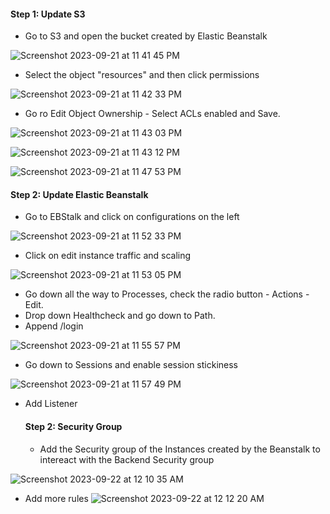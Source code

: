 #### Step 1: Update S3

- Go to S3 and open the bucket created by Elastic Beanstalk

![Screenshot 2023-09-21 at 11 41 45 PM](https://github.com/Sulemoore/DevOps-Projects/assets/101164153/809d8a06-fca0-48a5-8d0e-a6fa52018acc)

- Select the object "resources" and then click permissions

![Screenshot 2023-09-21 at 11 42 33 PM](https://github.com/Sulemoore/DevOps-Projects/assets/101164153/1917c09a-f2b5-420c-91dd-8a7011daf492)

- Go ro Edit Object Ownership - Select ACLs enabled and Save.

![Screenshot 2023-09-21 at 11 43 03 PM](https://github.com/Sulemoore/DevOps-Projects/assets/101164153/63d1e6e7-2984-4684-900a-2a51aa91ece4)

![Screenshot 2023-09-21 at 11 43 12 PM](https://github.com/Sulemoore/DevOps-Projects/assets/101164153/bfe05144-a405-4357-a71c-28289f0d7613)

![Screenshot 2023-09-21 at 11 47 53 PM](https://github.com/Sulemoore/DevOps-Projects/assets/101164153/852def0a-343e-4b51-a7a8-b38cd249f4a6)


#### Step 2: Update Elastic Beanstalk

- Go to EBStalk and click on configurations on the left

 ![Screenshot 2023-09-21 at 11 52 33 PM](https://github.com/Sulemoore/DevOps-Projects/assets/101164153/2633bf19-d3aa-49fa-9678-413629f554fe)

- Click on edit instance traffic and scaling

![Screenshot 2023-09-21 at 11 53 05 PM](https://github.com/Sulemoore/DevOps-Projects/assets/101164153/e514cde6-70bd-4afb-adcf-d531b87d552b)

- Go down all the way to Processes, check the radio button - Actions - Edit.
- Drop down Healthcheck and go down to Path.
- Append /login

![Screenshot 2023-09-21 at 11 55 57 PM](https://github.com/Sulemoore/DevOps-Projects/assets/101164153/38f43022-7980-472d-ad90-346c2634a389)

  
- Go down to Sessions and enable session stickiness

![Screenshot 2023-09-21 at 11 57 49 PM](https://github.com/Sulemoore/DevOps-Projects/assets/101164153/5211aa49-b01d-45ae-8b48-61b9baa1aa84)

- Add Listener

  #### Step 2: Security Group
  - Add the Security group of the Instances created by the Beanstalk to intereact with the Backend Security group

![Screenshot 2023-09-22 at 12 10 35 AM](https://github.com/Sulemoore/DevOps-Projects/assets/101164153/5d00d5ae-2488-48de-a3f0-b9bea833b97b)

  - Add more rules
![Screenshot 2023-09-22 at 12 12 20 AM](https://github.com/Sulemoore/DevOps-Projects/assets/101164153/dd954464-2b44-490d-9f12-8f763f73a663)
